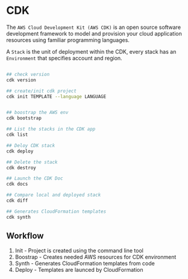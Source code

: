 # CDK

The `AWS Cloud Development Kit (AWS CDK)` is an open source software development framework to model and provision your cloud application resources using familiar programming languages.


A `Stack` is the unit of deployment within the CDK, every stack has an `Environment` that specifies account and region.


```bash 

## check version
cdk version

## create/init cdk project
cdk init TEMPLATE --language LANGUAGE


## boostrap the AWS env
cdk bootstrap

## List the stacks in the CDK app
cdk list

## Deloy CDK stack
cdk deploy

## Delete the stack
cdk destroy

## Launch the CDK Doc
cdk docs

## Compare local and deployed stack
cdk diff 

## Generates CloudFormation templates
cdk synth

```


## Workflow

1. Init - Project is created using the command line tool
2. Boostrap - Creates needed AWS resources for CDK environment
3. Synth - Generates CloudFormation templates from code
4. Deploy - Templates are launced by CloudFormation
